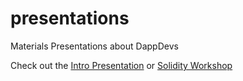 # presentations
Materials Presentations about DappDevs

Check out the <a href='https://dappdevs.github.io/presentations/?title=Introduction%20to%20Dapps%20and%20Ethereum&author=Bryant%20Eisenbach&content[]=whats-a-dapp.md&content[]=why-ethereum.md&content[]=ethereum-history.md&content[]=ethereum-background.md&content[]=ethereum-accounts.md&content[]=ethereum-transactions.md&content[]=ethereum-future.md&content[]=how-to-dappdev.md&content[]=-references.md&content[]=-ethereum-ecosystem.md#1'>Intro Presentation</a> or <a href='https://dappdevs.github.io/presentations/?title=Introduction%20to%20Dapps%20on%20Ethereum&author=Bryant%20Eisenbach&content[]=solidity.md&content[]=break.md&content[]=money.md&content[]=development.md#p1'>Solidity Workshop</a>
<!-- Example constructed URL for generated presentation from content. Optionally add `commit=34584e...` to add commit-->

